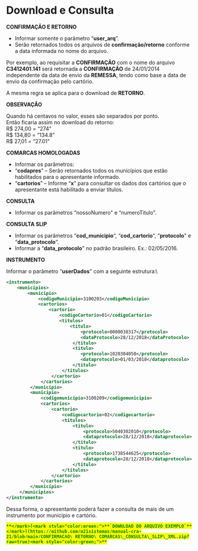 # Download e Consulta

**CONFIRMAÇÃO E RETORNO**

* Informar somente o parâmetro “**user\_arq**”.
* Serão retornados todos os arquivos de **confirmação/retorno** conforme a data informada no nome do arquivo.

Por exemplo, ao requisitar a **CONFIRMAÇÃO** com o nome do arquivo **C3412401.141** será retornada a **CONFIRMAÇÃO** de 24/01/2014 independente da data de envio da **REMESSA**, tendo como base a data de envio da confirmação pelo cartório.

A mesma regra se aplica para o download de **RETORNO**.

**OBSERVAÇÃO**

Quando há centavos no valor, esses são separados por ponto.\
Então ficaria assim no download do retorno:\
R$ 274,00 = “274"\
R$ 134,80 = “134.8"\
R$ 27,01 = “27.01"

**COMARCAS HOMOLOGADAS**

* Informar os parâmetros:
* “**codapres**” – Serão retornados todos os municípios que estão habilitados para o apresentante informado.
* “**cartorios**” – Informe “**x**" para consultar os dados dos cartórios que o apresentante está habilitado a enviar títulos.

**CONSULTA**

* Informar os parâmetros “nossoNumero" e “numeroTitulo".

**CONSULTA SLIP**

* Informar os parâmetros “**cod\_municipio**“, “**cod\_cartorio**“, “**protocolo**" e “**data\_protocolo**“.
* Informar a “**data\_protocolo**" no padrão brasileiro. Ex.: 02/05/2016.

**INSTRUMENTO**

Informar o parâmetro “**userDados**" com a seguinte estrutura:\


```xml
<instrumento>
    <municipios>
        <municipio>
            <codigoMunicipio>3100203</codigoMunicipio>
            <cartorios>
                <cartorio>
                    <codigoCartorio>01</codigoCartorio>
                    <titulos>
                        <titulo>
                            <protocolo>0000038317</protocolo>
                            <dataProtocolo>28/12/2018</dataProtocolo>
                         </titulo>
                         <titulo>
                            <protocolo>1020304050</protocolo>
                            <dataprotocolo>01/03/2018</dataprotocolo>
                         </titulo>
                     </titulos>
                 </cartorio>
             </cartorios>
         </municipio>
         <municipio>
             <codigomunicipio>3100209</codigomunicipio>
             <cartorios>
                 <cartorio>
                     <codigocartorio>02</codigocartorio>
                     <titulos>
                         <titulo>
                             <protocolo>5040302010</protocolo>
                             <dataprotocolo>28/12/2018</dataprotocolo>
                         </titulo>
                         <titulo>
                             <protocolo>1738544625</protocolo>
                             <dataprotocolo>28/12/2018</dataprotocolo>
                         </titulo>
                     </titulos>
                 </cartorio>
             </cartorios>
         </municipio>
     </municipios>
</instrumento>
```

Dessa forma, o apresentante poderá fazer a consulta de mais de um instrumento por município e cartório.

<mark style="color:green;">**``**</mark>[<mark style="color:green;">**`DOWNLOAD DO ARQUIVO EXEMPLO`**</mark>](https://github.com/p21sistemas/manual-cra-21/blob/main/CONFIRMACAO\_RETORNO\_COMARCAS\_CONSULTA\_SLIP\_XML.zip?raw=true)<mark style="color:green;">**``**</mark>

